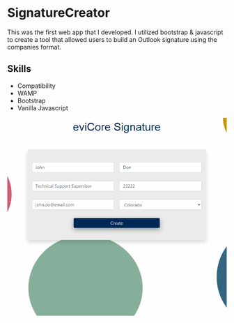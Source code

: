 # SignatureCreator

This was the first web app that I developed. I utilized bootstrap & javascript to create a tool that allowed users to build an Outlook signature using the companies format.

## Skills

* Compatibility
* WAMP
* Bootstrap
* Vanilla Javascript

![Signature demo](demo/demo.gif)

